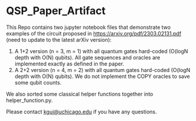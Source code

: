 # QSP_Paper_Artifact
This Repo contains two jupyter notebook files that demonstrate two examples of the circuit proposed in https://arxiv.org/pdf/2303.02131.pdf (need to update to the latest arXiv version):

1. A 1+2 version (n = 3, m = 1) with all quantum gates hard-coded (O(logN depth with O(N) qubits). All gate sequences and oracles are implemented exactly as defined in the paper.
2. A 2+2 version (n = 4, m = 2) with all quantum gates hard-coded (O(logN depth with O(N) qubits). We do not implement the COPY oracles to save some qubit counts.

We also sorted some classical helper functions together into helper_function.py.

Please contact kgui@uchicago.edu if you have any questions.
